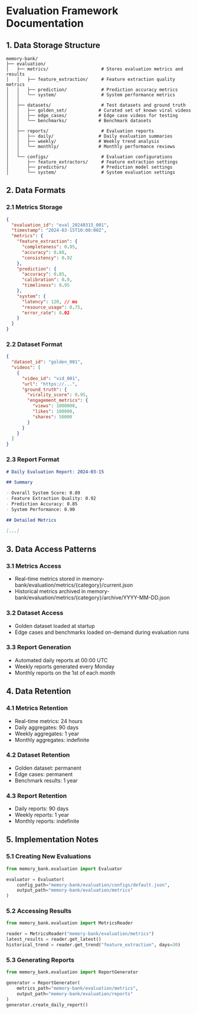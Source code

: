 # Evaluation Framework Documentation

## 1. Data Storage Structure

```
memory-bank/
├── evaluation/
│   ├── metrics/                    # Stores evaluation metrics and results
│   │   ├── feature_extraction/     # Feature extraction quality metrics
│   │   ├── prediction/             # Prediction accuracy metrics
│   │   └── system/                 # System performance metrics
│   │
│   ├── datasets/                   # Test datasets and ground truth
│   │   ├── golden_set/            # Curated set of known viral videos
│   │   ├── edge_cases/            # Edge case videos for testing
│   │   └── benchmarks/            # Benchmark datasets
│   │
│   ├── reports/                    # Evaluation reports
│   │   ├── daily/                 # Daily evaluation summaries
│   │   ├── weekly/                # Weekly trend analysis
│   │   └── monthly/               # Monthly performance reviews
│   │
│   └── configs/                    # Evaluation configurations
│       ├── feature_extractors/     # Feature extraction settings
│       ├── predictors/             # Prediction model settings
│       └── system/                 # System evaluation settings
```

## 2. Data Formats

### 2.1 Metrics Storage

```json
{
  "evaluation_id": "eval_20240315_001",
  "timestamp": "2024-03-15T10:00:00Z",
  "metrics": {
    "feature_extraction": {
      "completeness": 0.95,
      "accuracy": 0.88,
      "consistency": 0.92
    },
    "prediction": {
      "accuracy": 0.85,
      "calibration": 0.9,
      "timeliness": 0.95
    },
    "system": {
      "latency": 120, // ms
      "resource_usage": 0.75,
      "error_rate": 0.02
    }
  }
}
```

### 2.2 Dataset Format

```json
{
  "dataset_id": "golden_001",
  "videos": [
    {
      "video_id": "vid_001",
      "url": "https://...",
      "ground_truth": {
        "virality_score": 0.95,
        "engagement_metrics": {
          "views": 1000000,
          "likes": 100000,
          "shares": 50000
        }
      }
    }
  ]
}
```

### 2.3 Report Format

```markdown
# Daily Evaluation Report: 2024-03-15

## Summary

- Overall System Score: 0.89
- Feature Extraction Quality: 0.92
- Prediction Accuracy: 0.85
- System Performance: 0.90

## Detailed Metrics

[...]
```

## 3. Data Access Patterns

### 3.1 Metrics Access

- Real-time metrics stored in memory-bank/evaluation/metrics/{category}/current.json
- Historical metrics archived in memory-bank/evaluation/metrics/{category}/archive/YYYY-MM-DD.json

### 3.2 Dataset Access

- Golden dataset loaded at startup
- Edge cases and benchmarks loaded on-demand during evaluation runs

### 3.3 Report Generation

- Automated daily reports at 00:00 UTC
- Weekly reports generated every Monday
- Monthly reports on the 1st of each month

## 4. Data Retention

### 4.1 Metrics Retention

- Real-time metrics: 24 hours
- Daily aggregates: 90 days
- Weekly aggregates: 1 year
- Monthly aggregates: indefinite

### 4.2 Dataset Retention

- Golden dataset: permanent
- Edge cases: permanent
- Benchmark results: 1 year

### 4.3 Report Retention

- Daily reports: 90 days
- Weekly reports: 1 year
- Monthly reports: indefinite

## 5. Implementation Notes

### 5.1 Creating New Evaluations

```python
from memory_bank.evaluation import Evaluator

evaluator = Evaluator(
    config_path="memory-bank/evaluation/configs/default.json",
    output_path="memory-bank/evaluation/metrics"
)
```

### 5.2 Accessing Results

```python
from memory_bank.evaluation import MetricsReader

reader = MetricsReader("memory-bank/evaluation/metrics")
latest_results = reader.get_latest()
historical_trend = reader.get_trend("feature_extraction", days=30)
```

### 5.3 Generating Reports

```python
from memory_bank.evaluation import ReportGenerator

generator = ReportGenerator(
    metrics_path="memory-bank/evaluation/metrics",
    output_path="memory-bank/evaluation/reports"
)
generator.create_daily_report()
```
